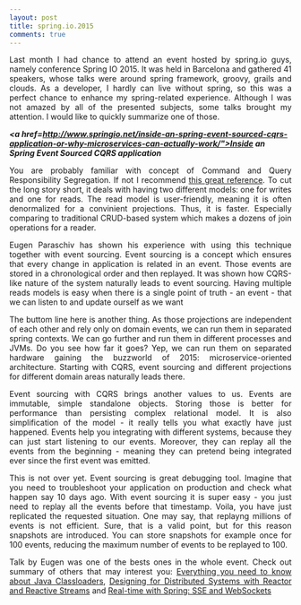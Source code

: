 ```yaml
---
layout: post
title: spring.io.2015
comments: true
---
```


<p style="text-align:justify;">
Last month I had chance to attend an event hosted by spring.io guys, namely conference Spring IO 2015. It was held in Barcelona and gathered 41 speakers, whose talks were around spring framework, groovy, grails and clouds. As a developer, I hardly can live without spring, so this was a perfect chance to enhance my spring-related experience. Although I was not amazed by all of the presented subjects, some talks brought my attention. I would like to quickly summarize one of those.</p> 

***<a href=http://www.springio.net/inside-an-spring-event-sourced-cqrs-application-or-why-microservices-can-actually-work/">Inside an Spring Event Sourced CQRS application</a>***

<p style="text-align:justify;">
You are probably familiar with concept of Command and Query Responsibility Segregation. If not I recommend <a href="https://msdn.microsoft.com/en-us/library/jj554200.aspx">this great reference</a>. To cut the long story short, it deals with having two different models: one for writes and one for reads. The read model is user-friendly, meaning it is often denormalized for a convinient projections. Thus, it is faster. Especially comparing to traditional CRUD-based system which makes a dozens of join operations for a reader.</p>

<p style="text-align:justify;">
Eugen Paraschiv has shown his experience with using this technique together with event sourcing. Event sourcing is a concept which ensures that every change in application is related in an event. Those events are stored in a chronological order and then replayed. It was shown how CQRS-like nature of the system naturally leads to event sourcing. Having multiple reads models is easy when there is a single point of truth - an event - that we can listen to and update ourself as we want</p>

<p style="text-align:justify;">
The buttom line here is another thing. As those projections are independent of each other and rely only on domain events, we can run them in separated spring contexts. We can go further and run them in different processes and JVMs. Do you see how far it goes? Yep, we can run them on separated hardware gaining the buzzworld of 2015: microservice-oriented architecture. Starting with CQRS, event sourcing and different projections for different domain areas naturally leads there.</p>

<p style="text-align:justify;">
Event sourcing with CQRS brings another values to us. Events are immutable, simple standalone objects. Storing those is better for performance than persisting complex relational model. It is also simplification of the model - it really tells you what exactly have just happened. Events help you integrating with different systems, because they can just start listening to our events. Moreover, they can replay all the events from the beginning - meaning they can pretend being integrated ever since the first event was emitted.</p>

<p style="text-align:justify;">
This is not over yet. Event sourcing is great debugging tool. Imagine that you need to troubleshoot your application on production and check what happen say 10 days ago. With event sourcing it is super easy - you just need to replay all the events before that timestamp. Voila, you have just replicated the requested situation. One may say, that replayng millions of events is not efficient. Sure, that is a valid point, but for this reason snapshots are introduced. You can store snapshots for example once for 100 events, reducing the maximum number of events to be replayed to 100.</p>

<p style="text-align:justify;">Talk by Eugen was one of the bests ones in the whole event. Check out summary of others that may interest you: <a href=http://www.springio.net/everything-you-need-to-know-about-java-classloaders//">Everything you need to know about Java Classloaders</a>, <a href="http://www.springio.net/designing-for-distributed-systems-with-reactor-and-reactive-streams/"> Designing for Distributed Systems with Reactor and Reactive Streams</a> and <a href="http://www.springio.net/real-time-with-spring-sse-and-websockets/">Real-time with Spring: SSE and WebSockets</a></p>